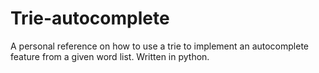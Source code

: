 # Trie-autocomplete
A personal reference on how to use a trie to implement an autocomplete feature from a given word list. Written in python.
